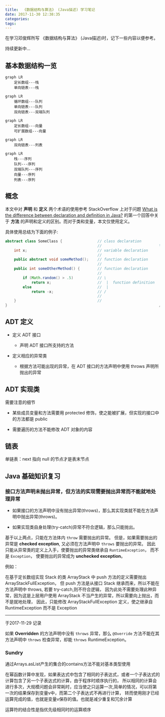 ```yaml
---
title:  《数据结构与算法》 (Java描述) 学习笔记
date: 2017-11-30 12:38:35
categories:
tags:
---
```


在学习邓俊辉所写 《数据结构与算法》 (Java描述)时，记下一些内容以便参考。

持续更新中...

<!-- more -->

## 基本数据结构一览

```mermaid
graph LR
    定长数组---栈
    单向链表---栈
```

```mermaid
graph LR
    循环数组---队列
    单向链表---队列
    双向链表---双端队列
```

```mermaid
graph LR
    定长数组---向量
    可扩展数组---向量
```

```mermaid
graph LR
    双向链表---列表
```

```mermaid
graph LR
    栈---序列
    队列---序列
    双端队列---序列
    向量---序列
    列表---序列
```

## 概念

本文中对 **声明** 和 **定义** 两个术语的使用参考 StackOverflow 上对于问题 [What is the difference between declaration and definition in Java?](https://stackoverflow.com/questions/11715485/what-is-the-difference-between-declaration-and-definition-in-java) 的第一个回答中关于 **方法** 的声明和定义的区别。而对于类和变量，本文仅使用定义。

具体使用总结为下面的例子:

```java
abstract class SomeClass {                // class declaration
                                          //                          \
    int x;                                // variable declaration      |
                                          //                           |
    public abstract void someMethod();    // function declaration      |
                                          //                           |
    public int someOtherMethod() {        // function declaration      |
                                          //                           | class
        if (Math.random() > .5)           // \                         | definition
            return x;                     //  |  function definition   |
        else                              //  |                        |
            return -x;                    // /                         |
                                          //                           |
    }                                     //                           |
}                                                                     /
```

## ADT 定义

* 定义 ADT 接口

  * 声明 ADT 接口所支持的方法

* 定义相应的异常类

  * 根据方法可能出现的异常，在 ADT 接口的方法声明中使用 throws 声明所抛出的异常

## ADT 实现类

需要注意的细节

* 某些成员变量和方法需要用 protected 修饰，使之能被扩展，但实现的接口中的方法都是 public

* 需要遍历的方法不能修改 ADT 对象的内容

## 链表

单链表：next 指向 null 的节点才是表末节点

## Java 基础知识复习

### 接口方法声明未抛出异常，但方法的实现需要抛出异常而不能就地处理异常

* 如果接口的方法声明中没有抛出异常(throws)，那么其实现类就不能在方法声明中抛出异常(throws)。

* 如果实现类自身处理(try-catch)异常不符合逻辑，那么只能抛出。

基于以上两点，只能在方法体内 `throw` 需要抛出的异常。
但是，如果需要抛出的异常是 **checked exception**, 又必须在方法声明中 `throws` 要抛出的异常。
因此只能从异常类的定义上入手，使要抛出的异常类继承自 `RuntimeException`， 而不是 `Exception`，
使要抛出的异常成为 **unchecked exception**。

例如：

在基于定长数组实现 Stack 的类 ArrayStack 中 push 方法的定义需要抛出 ArrayStackFullException，
但 push 方法是从接口 Stack 继承而来，所以不能在方法声明中 throws, 若要 try-catch,则不符合逻辑，
因为此处不需要处理此种异常，因为这是上层用户使用 ArrayStack 不当产生的异常，所以需要向上抛出，而不是就地处理，
因此，只能修改 ArrayStackFullException 定义，使之继承自 RuntimeException 而不是 Exception

---
于2017-11-29 记录

如果 **Overridden** 的方法声明中没有 `throws` 异常，那么 `@Override` 方法不能在其方法声明中 `throws` 检查异常，却能 `throws` RuntimeException。

### Sundry

通过Arrays.asList产生的集合的contains方法不能对基本类型使用

在幂函数计算中发现，如果表达式中包含了相同的子表达式，或者一个子表达式的计算包含了另一个子表达式的计算，由于程序时顺序执行的，
所以相同的计算会进行多次，大规模问题会非常耗时，应当使之只运算一次,简单的情况，可以将第一次的结果保存到变量v中，而第二个子表达式不再进行计算，
转而使用刚才已经运算完成的值，也就是变量v保存的值。也就是减少重复和冗余计算

运算符的结合性是指优先级相同时的运算顺序

